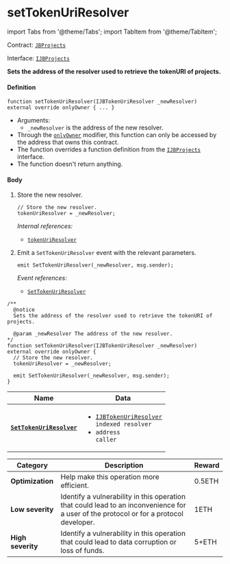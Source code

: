 # setTokenUriResolver

import Tabs from '@theme/Tabs';
import TabItem from '@theme/TabItem';

Contract: [`JBProjects`](/dev/api/contracts/jbprojects/README.md)

Interface: [`IJBProjects`](/dev/api/interfaces/ijbprojects.md)

<Tabs>
<TabItem value="Step by step" label="Step by step">

**Sets the address of the resolver used to retrieve the tokenURI of projects.**

#### Definition

```
function setTokenUriResolver(IJBTokenUriResolver _newResolver) external override onlyOwner { ... }
```

- Arguments:
  - `_newResolver` is the address of the new resolver.
- Through the [`onlyOwner`](https://docs.openzeppelin.com/contracts/4.x/dev/api/access#Ownable-onlyOwner--) modifier, this function can only be accessed by the address that owns this contract.
- The function overrides a function definition from the [`IJBProjects`](/dev/api/interfaces/ijbprojects.md) interface.
- The function doesn't return anything.

#### Body

1.  Store the new resolver.

    ```
    // Store the new resolver.
    tokenUriResolver = _newResolver;
    ```

    _Internal references:_

    - [`tokenUriResolver`](/dev/api/contracts/jbprojects/properties/tokenuriresolver.md)

2.  Emit a `SetTokenUriResolver` event with the relevant parameters.

    ```
    emit SetTokenUriResolver(_newResolver, msg.sender);
    ```

    _Event references:_

    - [`SetTokenUriResolver`](/dev/api/contracts/jbprojects/events/settokenuriresolver.md)

</TabItem>

<TabItem value="Code" label="Code">

```
/**
  @notice
  Sets the address of the resolver used to retrieve the tokenURI of projects.

  @param _newResolver The address of the new resolver.
*/
function setTokenUriResolver(IJBTokenUriResolver _newResolver) external override onlyOwner {
  // Store the new resolver.
  tokenUriResolver = _newResolver;

  emit SetTokenUriResolver(_newResolver, msg.sender);
}
```

</TabItem>

<TabItem value="Events" label="Events">

| Name                                                                                     | Data                                                                                                                                                  |
| ---------------------------------------------------------------------------------------- | ----------------------------------------------------------------------------------------------------------------------------------------------------- |
| [**`SetTokenUriResolver`**](/dev/api/contracts/jbprojects/events/settokenuriresolver.md) | <ul><li><code>[IJBTokenUriResolver](/dev/api/interfaces/ijbtokenuriresolver.md) indexed resolver</code></li><li><code>address caller</code></li></ul> |

</TabItem>

<TabItem value="Bug bounty" label="Bug bounty">

| Category          | Description                                                                                                                            | Reward |
| ----------------- | -------------------------------------------------------------------------------------------------------------------------------------- | ------ |
| **Optimization**  | Help make this operation more efficient.                                                                                               | 0.5ETH |
| **Low severity**  | Identify a vulnerability in this operation that could lead to an inconvenience for a user of the protocol or for a protocol developer. | 1ETH   |
| **High severity** | Identify a vulnerability in this operation that could lead to data corruption or loss of funds.                                        | 5+ETH  |

</TabItem>
</Tabs>
